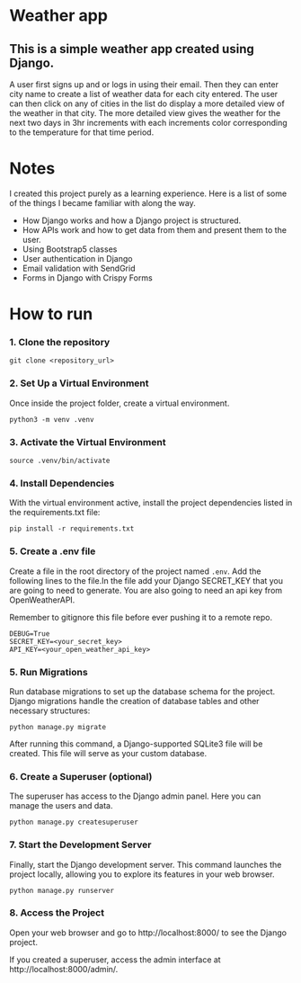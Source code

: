 # Weather app

## This is a simple weather app created using Django.

A user first signs up and or logs in using their email. Then they can enter city name to create a list of weather data for each city entered. The user can then click on any of cities in the list do display a more detailed view of the weather in that city. The more detailed view gives the weather for the next two days in 3hr increments with each increments color corresponding to the temperature for that time period.

# Notes

I created this project purely as a learning experience. Here is a list of some of the things I became familiar with along the way.

- How Django works and how a Django project is structured.
- How APIs work and how to get data from them and present them to the user.
- Using Bootstrap5 classes
- User authentication in Django
- Email validation with SendGrid
- Forms in Django with Crispy Forms

# How to run

### 1. Clone the repository

```
git clone <repository_url>
```

### 2. **Set Up a Virtual Environment**

Once inside the project folder, create a virtual environment.

```
python3 -m venv .venv
```

### 3. Activate the Virtual Environment

```
source .venv/bin/activate
```

### 4. Install Dependencies

With the virtual environment active, install the project dependencies listed in the requirements.txt file:

```
pip install -r requirements.txt
```

### 5. Create a .env file

Create a file in the root directory of the project named `.env`. Add the following lines to the file.In the file add your Django SECRET_KEY that you are going to need to generate. You are also going to need an api key from OpenWeatherAPI.

Remember to gitignore this file before ever pushing it to a remote repo.

```
DEBUG=True
SECRET_KEY=<your_secret_key>
API_KEY=<your_open_weather_api_key>
```

### 5. Run Migrations

Run database migrations to set up the database schema for the project. Django migrations handle the creation of database tables and other necessary structures:

```
python manage.py migrate
```

After running this command, a Django-supported SQLite3 file will be created. This file will serve as your custom database.

### 6. Create a Superuser (optional)

The superuser has access to the Django admin panel. Here you can manage the users and data.

```
python manage.py createsuperuser
```

### 7. Start the Development Server

Finally, start the Django development server. This command launches the project locally, allowing you to explore its features in your web browser.

```
python manage.py runserver
```

### 8. Access the Project

Open your web browser and go to http://localhost:8000/ to see the Django project.

If you created a superuser, access the admin interface at http://localhost:8000/admin/.
